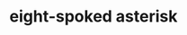 ---
layout: symbols
title: eight-spoked asterisk
emoji: eight_spoked_asterisk
permalink: asterisk.html
---